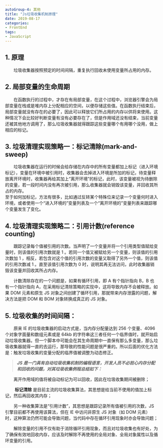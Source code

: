 ```yaml
---
autoGroup-4: 其他
title: "Js垃圾收集机制原理"
date: 2019-08-17
categories:
- FrontEnd
tags:
- JavaScript
---
```


## **1. 原理**

&emsp;&emsp;垃圾收集器按照预定的时间间隔，重复执行回收未使用变量所占用的内存。

## **2. 局部变量的生命周期**

&emsp;&emsp;在函数执行的过程中，才存在有局部变量，在这个过程中，浏览器引擎会为局部变量在栈或是堆内存上分配相应的空间，以便存储这些值。在函数执行结束后，局部变量就没有存在的必要了，因此可以释放它们所占用的内存以供将来使用。这种情况下会比较好判断变量有没有必要存在了，但是作用域还没有结束，当前变量还被其他地方调用了，那么垃圾收集器就得跟踪这些变量哪个有用哪个没用，做上相应的标记。

## **3. 垃圾清理实现策略一：标记清除(mark-and-sweep)**

&emsp;&emsp;垃圾收集器在运行的时候会给存储在内存中的所有变量都加上标记（进入环境标记），变量在环境中被引用时，收集器会去掉进入环境是所加的标记，待变量释放离开环境时，收集器再给其加上“离开环境”的标记，此时，该变量被视为待删除的变量，若一段时间内没有再次被引用，那么收集器就会销毁该变量，并回收其所占的内存。   
至于如何加标记，方法有很多，比如通过反转某个特殊位来记录一个变量何时进入环境，或者使用一个“进入环境的”变量列表及一个“离开环境的”变量列表来跟踪哪个变量发生了变化。

## **4. 垃圾清理实现策略二：引用计数(reference counting)**

&emsp;&emsp;跟踪记录每个值被引用的次数。当声明了一个变量并将一个引用类型值赋给变量时，则该值的引用次数就是 1 。若同一个值又被赋给另一个变量，则该值的引用次数加 1 ，相反，若包含对这个值的引用次数的变量又取得了另外一个值，则该值的引用次数减 1 。直至该值引用次数为 0 时，说明其再无法访问，此时收集器销毁该变量并回收其所占内存。  

&emsp;&emsp;计数清除存在的一个问题是，如果有循环引用，即 A 有个指针指向 B，B 也有一个指针指向 A，在采用标记清除策略的实现中，这将导致内存不会被释放。如果 DOM 元素和原生 JS 对象之间创建了循环引用，那就带来内存泄露的问题，解决方法是把 DOM 和 BOM 对象转换成真正的 JS 对象。

## **5. 垃圾收集的时间间隔：**

&emsp;&emsp;原来 IE 的垃圾收集器的启动方式是，当内存分配量达到 256 个变量、4096 个对象字面量和数组元素或是 64kb 的字符串这三者任何一个临界值时，就开始启动垃圾收集器。但一个脚本中可能会在其生命周期中一直保有那么多变量，那么垃圾收集器就得一直的去运行，那导致的性能问题是很严重的。所以后面的优化方法是：触发垃圾收集的变量分配的临界值被调整为动态修正。

> **_JS 是一门具有自动垃圾收集机制的编程语言，开发人员不必担心内存分配和回收的问题，对其垃圾收集例程总结如下：_**

&emsp;&emsp;离开作用域的值将被自动标记为可以回收，因此在垃圾收集期间被删除；

&emsp;&emsp; **标记清除** 是目前主流的垃圾收集算法，其思想是给当前不使用的值加上标记，然后再回收其内存；

&emsp;&emsp;另一种收集算法是“引用计数”，其思想是跟踪记录所有值被引用的次数，JS 引擎目前都不再使用该算法，但在 IE 中访问非原生 JS 对象（如 DOM 元素）时，这种算法仍然可能会导致问题，当代码中存在循环引用现象时亦会导致问题；

&emsp;&emsp;解除变量的引用不仅有助于消除循环引用现象，而且对垃圾收集也有好处，为了确保有效地回收内存，应该及时解除不再使用的全局对象、全局对象属性以及循环变量的引用。
